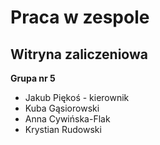 # Praca w zespole
## Witryna zaliczeniowa
**Grupa nr 5**
- Jakub Piękoś - kierownik
- Kuba Gąsiorowski
- Anna Cywińska-Flak
- Krystian Rudowski
